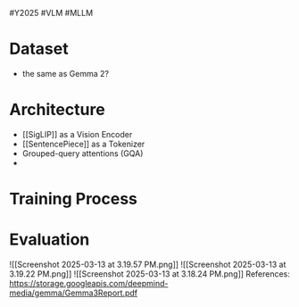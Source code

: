 #Y2025 #VLM #MLLM 


# Dataset
- the same as Gemma 2?

# Architecture

- [[SigLIP]] as a Vision Encoder 
- [[SentencePiece]] as a Tokenizer
- Grouped-query attentions (GQA)
- 

# Training Process



# Evaluation

![[Screenshot 2025-03-13 at 3.19.57 PM.png]]
![[Screenshot 2025-03-13 at 3.19.22 PM.png]]
![[Screenshot 2025-03-13 at 3.18.24 PM.png]]
References:
https://storage.googleapis.com/deepmind-media/gemma/Gemma3Report.pdf